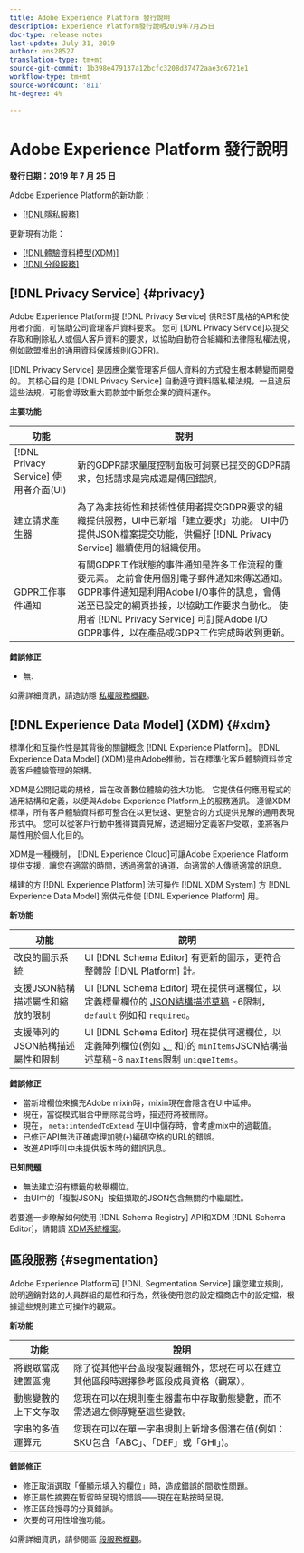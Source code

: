 ```yaml
---
title: Adobe Experience Platform 發行說明
description: Experience Platform發行說明2019年7月25日
doc-type: release notes
last-update: July 31, 2019
author: ens28527
translation-type: tm+mt
source-git-commit: 1b398e479137a12bcfc3208d37472aae3d6721e1
workflow-type: tm+mt
source-wordcount: '811'
ht-degree: 4%

---
```



# Adobe Experience Platform 發行說明

**發行日期：2019 年 7 月 25 日**

Adobe Experience Platform的新功能：

* [[!DNL隱私服務]](#privacy)

更新現有功能：

* [[!DNL體驗資料模型(XDM)]](#xdm)
* [[!DNL分段服務]](#segmentation)

## [!DNL Privacy Service] {#privacy}

Adobe Experience Platform提 [!DNL Privacy Service] 供REST風格的API和使用者介面，可協助公司管理客戶資料要求。 您可 [!DNL Privacy Service]以提交存取和刪除私人或個人客戶資料的要求，以協助自動符合組織和法律隱私權法規，例如歐盟推出的通用資料保護規則(GDPR)。

[!DNL Privacy Service] 是因應企業管理客戶個人資料的方式發生根本轉變而開發的。 其核心目的是 [!DNL Privacy Service] 自動遵守資料隱私權法規，一旦違反這些法規，可能會導致重大罰款並中斷您企業的資料運作。

**主要功能**

| 功能 | 說明 |
|---|---|
| [!DNL Privacy Service] 使用者介面(UI) | 新的GDPR請求量度控制面板可洞察已提交的GDPR請求，包括請求是完成還是傳回錯誤。 |
| 建立請求產生器 | 為了為非技術性和技術性使用者提交GDPR要求的組織提供服務，UI中已新增「建立要求」功能。 UI中仍提供JSON檔案提交功能，供偏好 [!DNL Privacy Service] 繼續使用的組織使用。 |
| GDPR工作事件通知 | 有關GDPR工作狀態的事件通知是許多工作流程的重要元素。 之前會使用個別電子郵件通知來傳送通知。 GDPR事件通知是利用Adobe I/O事件的訊息，會傳送至已設定的網頁掛接，以協助工作要求自動化。 使用者 [!DNL Privacy Service] 可訂閱Adobe I/O GDPR事件，以在產品或GDPR工作完成時收到更新。 |

**錯誤修正**

* 無.

如需詳細資訊，請造訪隱 [私權服務概觀](../../privacy-service/home.md)。

## [!DNL Experience Data Model] (XDM) {#xdm}

標準化和互操作性是其背後的關鍵概念 [!DNL Experience Platform]。 [!DNL Experience Data Model] (XDM)是由Adobe推動，旨在標準化客戶體驗資料並定義客戶體驗管理的架構。

XDM是公開記載的規格，旨在改善數位體驗的強大功能。 它提供任何應用程式的通用結構和定義，以便與Adobe Experience Platform上的服務通訊。 遵循XDM標準，所有客戶體驗資料都可整合在以更快速、更整合的方式提供見解的通用表現形式中。 您可以從客戶行動中獲得寶貴見解，透過細分定義客戶受眾，並將客戶屬性用於個人化目的。

XDM是一種機制， [!DNL Experience Cloud]可讓Adobe Experience Platform提供支援，讓您在適當的時間，透過適當的通道，向適當的人傳遞適當的訊息。

構建的方 [!DNL Experience Platform] 法可操作 [!DNL XDM System] 方 [!DNL Experience Data Model] 案供元件使 [!DNL Experience Platform] 用。

**新功能**

| 功能 | 說明 |
|---|---|
| 改良的圖示系統 | UI [!DNL Schema Editor] 有更新的圖示，更符合整體設 [!DNL Platform] 計。 |
| 支援JSON結構描述屬性和縮放的限制 | UI [!DNL Schema Editor] 現在提供可選欄位，以定義標量欄位的 [JSON結構描述草稿](https://tools.ietf.org/html/draft-wright-json-schema-01) -6限制， `default` 例如和 `required`。 |
| 支援陣列的JSON結構描述屬性和限制 | UI [!DNL Schema Editor] 現在提供可選欄位，以定義陣列欄位(例如 [、](https://tools.ietf.org/html/draft-wright-json-schema-01) 和)的 `minItems`JSON結構描述草稿-6 `maxItems`限制 `uniqueItems`。 |

**錯誤修正**

* 當新增欄位來擴充Adobe mixin時，mixin現在會隱含在UI中延伸。
* 現在，當從模式組合中刪除混合時，描述符將被刪除。
* 現在， `meta:intendedToExtend` 在UI中儲存時，會考慮mix中的過載值。
* 已修正API無法正確處理加號(`+`)編碼空格的URL的錯誤。
* 改進API呼叫中未提供版本時的錯誤訊息。

**已知問題**

* 無法建立沒有標籤的枚舉欄位。
* 由UI中的「複製JSON」按鈕擷取的JSON包含無關的中繼屬性。

若要進一步瞭解如何使用 [!DNL Schema Registry] API和XDM [!DNL Schema Editor]，請閱讀 [XDM系統檔案](../../xdm/home.md)。

## 區段服務 {#segmentation}

Adobe Experience Platform可 [!DNL Segmentation Service] 讓您建立規則，說明適銷對路的人員群組的屬性和行為，然後使用您的設定檔商店中的設定檔，根據這些規則建立可操作的觀眾。

**新功能**

| 功能 | 說明 |
| -----------| ---------- |
| 將觀眾當成建置區塊 | 除了從其他平台區段複製邏輯外，您現在可以在建立其他區段時選擇參考區段成員資格（觀眾）。 |
| 動態變數的上下文存取 | 您現在可以在規則產生器畫布中存取動態變數，而不需透過左側導覽至這些變數。 |
| 字串的多值運算元 | 您現在可以在單一字串規則上新增多個潛在值(例如：SKU包含「ABC」、「DEF」或「GHI」)。 |

**錯誤修正**

* 修正取消選取「僅顯示填入的欄位」時，造成錯誤的間歇性問題。
* 修正屬性摘要在暫留時呈現的錯誤——現在在點按時呈現。
* 修正區段搜尋的分頁錯誤。
* 次要的可用性增強功能。

如需詳細資訊，請參閱區 [段服務概觀](../../segmentation/home.md)。